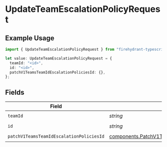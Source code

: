 # UpdateTeamEscalationPolicyRequest

## Example Usage

```typescript
import { UpdateTeamEscalationPolicyRequest } from "firehydrant-typescript-sdk/models/operations";

let value: UpdateTeamEscalationPolicyRequest = {
  teamId: "<id>",
  id: "<id>",
  patchV1TeamsTeamIdEscalationPoliciesId: {},
};
```

## Fields

| Field                                                                                                                  | Type                                                                                                                   | Required                                                                                                               | Description                                                                                                            |
| ---------------------------------------------------------------------------------------------------------------------- | ---------------------------------------------------------------------------------------------------------------------- | ---------------------------------------------------------------------------------------------------------------------- | ---------------------------------------------------------------------------------------------------------------------- |
| `teamId`                                                                                                               | *string*                                                                                                               | :heavy_check_mark:                                                                                                     | N/A                                                                                                                    |
| `id`                                                                                                                   | *string*                                                                                                               | :heavy_check_mark:                                                                                                     | N/A                                                                                                                    |
| `patchV1TeamsTeamIdEscalationPoliciesId`                                                                               | [components.PatchV1TeamsTeamIdEscalationPoliciesId](../../models/components/patchv1teamsteamidescalationpoliciesid.md) | :heavy_check_mark:                                                                                                     | N/A                                                                                                                    |